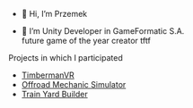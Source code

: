 - 👋 Hi, I’m Przemek

- 👀 I’m Unity Developer in GameFormatic S.A. <br>
future game of the year creator tftf<br>

Projects in which I participated
- [TimbermanVR](https://store.steampowered.com/app/1887260/Timberman_VR/) 
- [Offroad Mechanic Simulator](https://store.steampowered.com/app/1387500/Offroad_Mechanic_Simulator/) 
- [Train Yard Builder](https://store.steampowered.com/app/1674900/Train_Yard_Builder/) <br>
<!---
pwarzecha/pwarzecha is a ✨ special ✨ repository because its `README.md` (this file) appears on your GitHub profile.
You can click the Preview link to take a look at your changes.
--->
